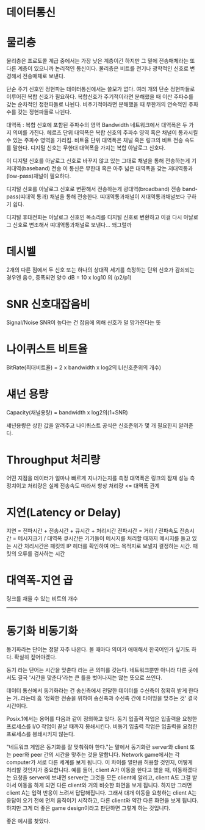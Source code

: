 # 데이터통신

# 물리층

물리층은 프로토콜 계급 중에서는 가장 낮은 계층이긴 하지만 
그 밑에 전송매체라는 또다른 계층이 있으니까 논리적인 통신이다.
물리층은 비트를 전기나 광학적인 신호로 변경해서 전송매체로 보낸다.

단순 주기 신호인 정현파는 데이터통신에서는 쓸모가 없다.
여러 개의 단순 정현파들로 이루어진 복합 신호가 필요하다.
복합신호가 주기적이라면 분해했을 때 이산 주파수를 갖는 순차적인 정현파들로 나뉜다.
비주기적이라면 분해했을 때 무한개의 연속적인 주파수를 갖는 정현파들로 나뉜다.

대역폭 : 복합 신호에 포함된 주파수의 영역 Bandwidth
네트워크에서 대역폭은 두 가지 의미를 가진다.
헤르츠 단위 대역폭은 복합 신호의 주파수 영역 혹은 채널이 통과시킬 수 있는 주파수 영역을 가리킴.
비트율 단위 대역폭은 채널 혹은 링크의 비트 전송 속도를 말한다.
디지털 신호는 무한대 대역폭을 가지는 복합 아날로그 신호다.

이 디지털 신호를 아날로그 신호로 바꾸지 않고 있는 그대로 채널을 통해 전송하는게 기저대역(baseband) 전송
이 통신은 무한대 혹은 아주 넓은 대역폭을 갖는 저대역통과(low-pass)채널이 필요하다.

디지털 신호를 아날로그 신호로 변환해서 전송하는게 광대역(broadband) 전송
band-pass(띠대역 통과) 채널을 통해 전송한다.
띠대역통과채널이 저대역통과채널보다 구하기 쉽다.

디지털 휴대전화는 아날로그 신호인 목소리를 디지털 신호로 변환하고 이걸 다시 아날로그 신호로 변조해서 띠대역통과채널로 보낸다... 왜그럴까


# 데시벨
2개의 다른 점에서 두 신호 또는 하나의 상대적 세기를 측정하는 단위
신호가 감쇠되는 경우엔 음수, 증폭되면 양수
dB = 10 x log10 의 (p2/p1)

# SNR 신호대잡음비
Signal/Noise
SNR이 높다는 건 잡음에 의해 신호가 덜 망가진다는 뜻

# 나이퀴스트 비트율
BitRate(최대비트율) = 2 x bandwidth x log2의 L(신호준위의 개수)

# 섀넌 용량
Capacity(채널용량) = bandwidth x log2의(1+SNR)

섀년용량은 상한 값을 알려주고 나이퀴스트 공식은 신호준위가 몇 개 필요한지 알려준다.

# Throughput 처리량
어떤 지점을 데이터가 얼마나 빠르게 지나가는지를 측정
대역폭은 링크의 잠재 성능 측정치이고 처리량은 실제 전송속도
따라서 항상 처리량 <= 대역폭 관계

# 지연(Latency or Delay)
지연 = 전파시간 + 전송시간 + 큐시간 + 처리시간
전파시간 = 거리 / 전파속도
전송시간 = 메시지크기 / 대역폭
큐시간은 기기들이 메시지를 처리할 때까지 메시지를 들고 있는 시간
처리시간은 패킷의 IP 헤더를 확인하여 어느 목적지로 보낼지 결정하는 시간. 패킷의 오류를 검사하는 시간

# 대역폭-지연 곱
링크를 채울 수 있는 비트의 개수

<hr/>

# 동기화 비동기화
동기화라는 단어는 정말 자주 나온다. 볼 때마다 의미가 애매해서 한국어인가 싶기도 하다.
확실히 짚어야겠다.

동기 라는 단어는 시간을 맞춘다 라는 큰 의미를 갖는다.
네트워크뿐만 아니라 다른 곳에서도 결국 '시간을 맞춘다'라는 큰 틀을 벗어나지는 않는 뜻으로 쓰인다.

데이터 통신에서 동기화라는 건 송신측에서 전달한 데이터를 수신측이 정확히 받게 한다는 거..라는데 흠
'정확한 전송을 위하여 송신측과 수신측 간에 타이밍을 맞추는 것' 결국 시간이다.

Posix.1에서는 용어를 다음과 같이 정의하고 있다.
동기 입출력 작업은 입출력을 요청한 프로세스를 I/O 작업이 끝날 때까지 봉쇄시킨다.
비동기 입출력 작업은 입출력을 요청한 프로세스를 봉쇄시키지 않는다.

"네트워크 게임은 동기화를 잘 맞춰줘야 한다."는 말에서 동기화란 server와 client 또는 peer와 peer 간의 시간을 맞추는 것을 말합니다. Network game에서는 각 computer가 서로 다른 세계를 보게 됩니다. 이 차이를 얼만큼 허용할 것인지, 어떻게 처리할 것인지가 중요합니다. 예를 들어, client A가 이동을 한다고 했을 때, 이동하겠다는 요청을 server에 보내면 server는 그것을 모든 client에 알리고, client A도 그걸 받아서 이동을 하게 되면 다른 client와 거의 비슷한 화면을 보게 됩니다. 하지만 그러면 client A는 입력 반응이 느려서 답답해집니다. 그래서 대개 이동을 요청하는 client A는 응답이 오기 전에 먼저 움직이기 시작하고, 다른 client와 약간 다른 화면을 보게 됩니다. 하지만 그게 더 좋은 game design이라고 판단하면 그렇게 하는 것입니다.

좋은 예시를 찾았다. 